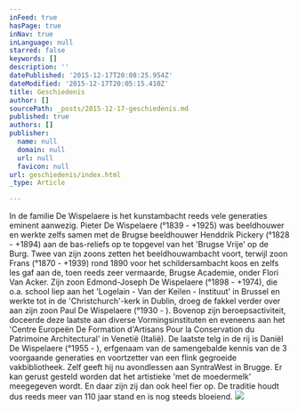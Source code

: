 ```yaml
---
inFeed: true
hasPage: true
inNav: true
inLanguage: null
starred: false
keywords: []
description: ''
datePublished: '2015-12-17T20:08:25.954Z'
dateModified: '2015-12-17T20:05:15.410Z'
title: Geschiedenis
author: []
sourcePath: _posts/2015-12-17-geschiedenis.md
published: true
authors: []
publisher:
  name: null
  domain: null
  url: null
  favicon: null
url: geschiedenis/index.html
_type: Article

---
```

In de familie De Wispelaere is het kunstambacht reeds vele generaties eminent aanwezig. 
Pieter De Wispelaere (°1839 - +1925) was beeldhouwer en werkte zelfs samen met de Brugse beeldhouwer Henddrik Pickery (°1828 - +1894) aan de bas-reliefs op te topgevel van het 'Brugse Vrije' op de Burg.
Twee van zijn zoons zetten het beeldhouwambacht voort, terwijl zoon Frans (°1870 - +1939) rond 1890 voor het schildersambacht koos en zelfs les gaf aan de, toen reeds zeer vermaarde, Brugse Academie, onder Flori Van Acker. Zijn zoon Edmond-Joseph De Wispelaere (°1898 - +1974), die o.a. school liep aan het 'Logelain - Van der Keilen - Instituut' in Brussel en werkte tot in de 'Christchurch'-kerk in Dublin, droeg de fakkel verder over aan zijn zoon Paul De Wispelaere (°1930 - ).
Bovenop zijn beroepsactiviteit, doceerde deze laatste aan diverse Vormingsinstituten en eveneens aan het 'Centre Europeën De Formation d'Artisans Pour la Conservation du Patrimoine Architectural' in Venetië (Italië). 
De laatste telg in de rij is Daniël De Wispelaere (°1955 - ), erfgenaam van de samengebalde kennis van de 3 voorgaande generaties en voortzetter van een flink gegroeide vakbibliotheek. Zelf geeft hij nu avondlessen aan SyntraWest in Brugge. Er kan gerust gesteld worden dat het artistieke 'met de moedermelk' meegegeven wordt. En daar zijn zij dan ook heel fier op. De traditie houdt dus reeds meer van 110 jaar stand en is nog steeds bloeiend.
![](https://the-grid-user-content.s3-us-west-2.amazonaws.com/a6188350-aa99-4e65-9b5d-35c197e87277.jpg)